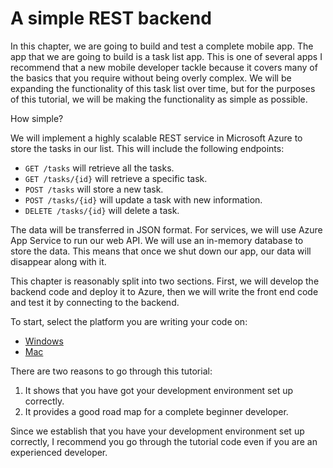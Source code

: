 # A simple REST backend

In this chapter, we are going to build and test a complete mobile app.  The app that we are going to build is a task list app.  This is one of several apps I recommend that a new mobile developer tackle because it covers many of the basics that you require without being overly complex.  We will be expanding the functionality of this task list over time, but for the purposes of this tutorial, we will be making the functionality as simple as possible.

How simple?

We will implement a highly scalable REST service in Microsoft Azure to store the tasks in our list.  This will include the following endpoints:

* `GET /tasks` will retrieve all the tasks.
* `GET /tasks/{id}` will retrieve a specific task.
* `POST /tasks` will store a new task.
* `POST /tasks/{id}` will update a task with new information.
* `DELETE /tasks/{id}` will delete a task.

The data will be transferred in JSON format.  For services, we will use Azure App Service to run our web API.  We will use an in-memory database to store the data.  This means that once we shut down our app, our data will disappear along with it.

This chapter is reasonably split into two sections.  First, we will develop the backend code and deploy it to Azure, then we will write the front end code and test it by connecting to the backend.

To start, select the platform you are writing your code on:

* [Windows](./windows-backend.md)
* [Mac](./mac-backend.md)

There are two reasons to go through this tutorial:

1. It shows that you have got your development environment set up correctly.
2. It provides a good road map for a complete beginner developer.

Since we establish that you have your development environment set up correctly,  I recommend you go through the tutorial code even if you are an experienced developer.
